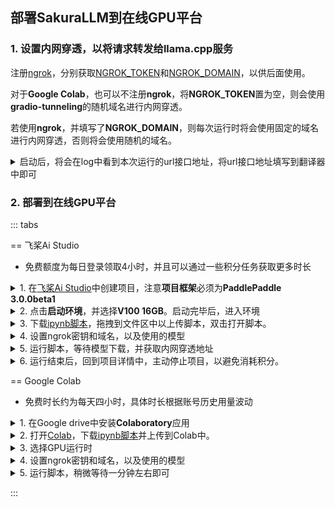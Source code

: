 ## 部署SakuraLLM到在线GPU平台

### 1. 设置内网穿透，以将请求转发给llama.cpp服务


注册[ngrok](https://ngrok.com/)，分别获取[NGROK_TOKEN](https://dashboard.ngrok.com/get-started/your-authtoken)和[NGROK_DOMAIN](https://dashboard.ngrok.com/cloud-edge/domains)，以供后面使用。

对于**Google Colab**，也可以不注册**ngrok**，将**NGROK_TOKEN**置为空，则会使用**gradio-tunneling**的随机域名进行内网穿透。

若使用**ngrok**，并填写了**NGROK_DOMAIN**，则每次运行时将会使用固定的域名进行内网穿透，否则将会使用随机的域名。

<details>
<summary>启动后，将会在log中看到本次运行的url接口地址，将url接口地址填写到翻译器中即可</summary>

  全空，使用gradio-tunneling，随机的域名
  <img src="https://image.lunatranslator.org/zh/sakurallm/tunnel.png">

  填写NGROK_TOKEN，使用ngrok，随机的域名
  
  <img src="https://image.lunatranslator.org/zh/sakurallm/tunnel3.png">
  
  
  填写NGROK_TOKEN+NGROK_DOMAIN，使用ngrok，固定的域名
  
  <img src="https://image.lunatranslator.org/zh/sakurallm/tunnel2.png">
</details>



### 2. 部署到在线GPU平台

::: tabs


== 飞桨Ai Studio

* 免费额度为每日登录领取4小时，并且可以通过一些积分任务获取更多时长

<details>
  <summary>1. 在<a href="https://aistudio.baidu.com/my/project/private" target="_blank">飞桨Ai Studio</a>中创建项目，注意<strong>项目框架</strong>必须为<strong>PaddlePaddle 3.0.0beta1</strong></summary>
  <img src="https://image.lunatranslator.org/zh/sakurallm/paddle.png">
  <img src="https://image.lunatranslator.org/zh/sakurallm/paddle2.png">
</details>

<details>
  <summary>2. 点击<strong>启动环境</strong>，并选择<strong>V100 16GB</strong>。启动完毕后，进入环境</summary>
  <img src="https://image.lunatranslator.org/zh/sakurallm/paddle3.png">
  <img src="https://image.lunatranslator.org/zh/sakurallm/paddle4.png">
  <img src="https://image.lunatranslator.org/zh/sakurallm/paddle5.png">
</details>

<details>
  <summary>3. 下载<a href="https://lunatranslator.org/nginxfile/aistudio.sakurallm.ipynb" target="_blank">ipynb脚本</a>，拖拽到文件区中以上传脚本，双击打开脚本。</summary>
  <img src="https://image.lunatranslator.org/zh/sakurallm/paddle8.png">
</details>


<details>
  <summary>4. 设置ngrok密钥和域名，以及使用的模型</summary>
  将注册的ngrok的NGROK_TOKEN和NGROK_DOMAIN填入脚本中。
  REPO和MODEL是<code>https://huggingface.co/REPO</code>下的MODEL模型文件名
  <img src="https://image.lunatranslator.org/zh/sakurallm/paddle6.png">
</details>

<details>
  <summary>5. 运行脚本，等待模型下载，并获取内网穿透地址</summary>
  内网穿透地址在下面的log中可以看到。飞桨下载模型速度只有20MB/s，大概需要等待5分钟。
  <img src="https://image.lunatranslator.org/zh/sakurallm/paddle7.png">
</details>


<details>
  <summary>6. 运行结束后，回到项目详情中，主动停止项目，以避免消耗积分。</summary>
  再次启动环境时会保持之前的文件，直接从<strong>5</strong>继续开始即可，并且不需要再次下载模型。<br>
  <img src="https://image.lunatranslator.org/zh/sakurallm/paddle9.png">
</details>


== Google Colab

* 免费时长约为每天四小时，具体时长根据账号历史用量波动

<details>
  <summary>1. 在Google drive中安装<strong>Colaboratory</strong>应用</summary>
  点击<strong>新建</strong>-><strong>更多</strong>-><strong>关联更多应用</strong>
  在应用市场中搜索<strong>Colaboratory</strong>安装即可
  <img src="https://image.lunatranslator.org/zh/sakurallm/installcolab.png">
  <img src="https://image.lunatranslator.org/zh/sakurallm/installcolab2.png">
</details>


<details>
  <summary>2. 打开<a href="https://colab.research.google.com/" target="_blank">Colab</a>，下载<a href="https://lunatranslator.org/nginxfile/kaggle_sakurallm.ipynb" target="_blank">ipynb脚本</a>并上传到Colab中。</summary>
  <img src="https://image.lunatranslator.org/zh/sakurallm/colab2.png">
  <img src="https://image.lunatranslator.org/zh/sakurallm/colab.png">
</details>

<details>
  <summary>3. 选择GPU运行时</summary>
  默认是使用CPU运行的，需要我们手动切换成T4 GPU运行。
  <img src="https://image.lunatranslator.org/zh/sakurallm/colab5.png">
  <img src="https://image.lunatranslator.org/zh/sakurallm/colab4.png">
</details>

<details>
  <summary>4. 设置ngrok密钥和域名，以及使用的模型</summary>
  将注册的ngrok的NGROK_TOKEN和NGROK_DOMAIN填入脚本中。
  REPO和MODEL是<code>https://huggingface.co/REPO</code>下的MODEL模型文件名
  <img src="https://image.lunatranslator.org/zh/sakurallm/colab3.png">
</details>

<details>
  <summary>5. 运行脚本，稍微等待一分钟左右即可</summary>
  llama.cpp是已经预先编译好的，省去了编译的时间，因此主要是下载模型需要花费一点时间。
  <img src="https://image.lunatranslator.org/zh/sakurallm/colab6.png">
</details>

:::
